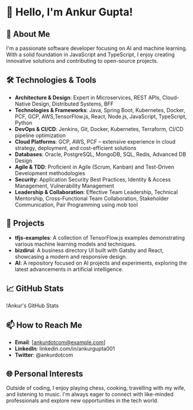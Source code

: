 # 👋 Hello, I'm Ankur Gupta!

## 🚀 About Me
I'm a passionate software developer focusing on AI and machine learning. With a solid foundation in JavaScript and TypeScript, I enjoy creating innovative solutions and contributing to open-source projects.

## 🛠️ Technologies & Tools
- **Architecture & Design**: Expert in Microservices, REST APIs, Cloud-Native Design, Distributed Systems, BFF
- **Technologies & Frameworks**: Java, Spring Boot, Kubernetes, Docker, PCF, GCP, AWS,TensorFlow.js, React, Node.js, JavaScript, TypeScript, Python
- **DevOps & CI/CD**: Jenkins, Git, Docker, Kubernetes, Terraform, CI/CD pipeline optimization
- **Cloud Platforms**: GCP, AWS, PCF – extensive experience in cloud strategy, deployment, and cost-efficient solutions
- **Databases**: Oracle, PostgreSQL, MongoDB, SQL, Redis, Advanced DB Design
- **Agile & TDD**: Proficient in Agile (Scrum, Kanban) and Test-Driven Development methodologies
- **Security**: Application Security Best Practices, Identity & Access Management, Vulnerability Management
- **Leadership & Collaboration**: Effective Team Leadership, Technical Mentorship, Cross-Functional Team Collaboration, Stakeholder Communication, Pair Programming using mob tool

## 🌟 Projects
- **tfjs-examples**: A collection of TensorFlow.js examples demonstrating various machine learning models and techniques.
- **bizdirui**: A business directory UI built with Gatsby and React, showcasing a modern and responsive design.
- **AI**: A repository focused on AI projects and experiments, exploring the latest advancements in artificial intelligence.

## 📈 GitHub Stats
!Ankur's GitHub Stats

## 📫 How to Reach Me
- **Email**: [ankurdotcom@example.com]
- **LinkedIn**: linkedin.com/in/ankurgupta001
- **Twitter**: @ankurdotcom

## 🌐 Personal Interests
Outside of coding, I enjoy playing chess, cooking, travelling with my wife, and listening to music. I'm always eager to connect with like-minded professionals and explore new opportunities in the tech world.

